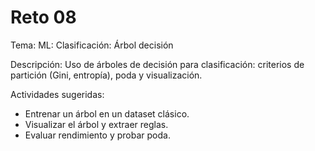 # Reto 08

Tema: ML: Clasificación: Árbol decisión

Descripción: Uso de árboles de decisión para clasificación: criterios de partición (Gini, entropía), poda y visualización.

Actividades sugeridas:
- Entrenar un árbol en un dataset clásico.
- Visualizar el árbol y extraer reglas.
- Evaluar rendimiento y probar poda.